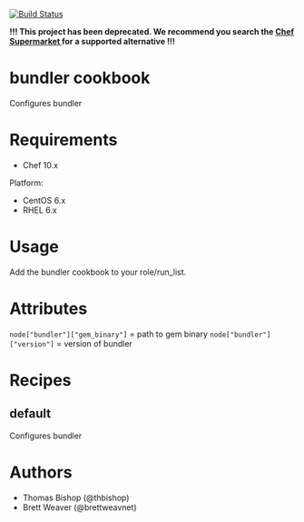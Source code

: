 [![Build Status](https://secure.travis-ci.org/intuit/bundler-cookbook.png)](http://travis-ci.org/intuit/bundler-cookbook)

**!!! This project has been deprecated.  We recommend you search the [Chef Supermarket ](https://supermarket.chef.io/) for a supported alternative !!!**

# bundler cookbook
Configures bundler

# Requirements
* Chef 10.x

Platform:
* CentOS 6.x
* RHEL 6.x

# Usage
Add the bundler cookbook to your role/run_list.

# Attributes

```node["bundler"]["gem_binary"]``` = path to gem binary
```node["bundler"]["version"]``` = version of bundler

# Recipes
## default
Configures bundler

# Authors
* Thomas Bishop (@thbishop)
* Brett Weaver (@brettweavnet)
